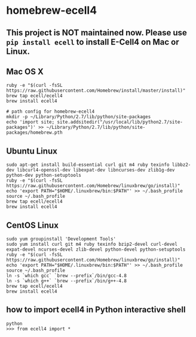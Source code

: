 homebrew-ecell4
===============

This project is NOT maintained now. Please use `pip install ecell` to install E-Cell4 on Mac or Linux.
------------------------------------------------------------------------------------------------------
## Mac OS X

```shell
ruby -e "$(curl -fsSL https://raw.githubusercontent.com/Homebrew/install/master/install)"
brew tap ecell/ecell4
brew install ecell4

# path config for homebrew-ecell4
mkdir -p ~/Library/Python/2.7/lib/python/site-packages
echo 'import site; site.addsitedir("/usr/local/lib/python2.7/site-packages")' >> ~/Library/Python/2.7/lib/python/site-packages/homebrew.pth
```

## Ubuntu Linux

```shell
sudo apt-get install build-essential curl git m4 ruby texinfo libbz2-dev libcurl4-openssl-dev libexpat-dev libncurses-dev zlib1g-dev python-dev python-setuptools
ruby -e "$(curl -fsSL https://raw.githubusercontent.com/Homebrew/linuxbrew/go/install)"
echo 'export PATH="$HOME/.linuxbrew/bin:$PATH"' >> ~/.bash_profile
source ~/.bash_profile
brew tap ecell/ecell4
brew install ecell4
```

## CentOS Linux

```shell
sudo yum groupinstall 'Development Tools'
sudo yum install curl git m4 ruby texinfo bzip2-devel curl-devel expat-devel ncurses-devel zlib-devel python-devel python-setuptools
ruby -e "$(curl -fsSL https://raw.githubusercontent.com/Homebrew/linuxbrew/go/install)"
echo 'export PATH="$HOME/.linuxbrew/bin:$PATH"' >> ~/.bash_profile
source ~/.bash_profile
ln -s `which gcc` `brew --prefix`/bin/gcc-4.8
ln -s `which g++` `brew --prefix`/bin/g++-4.8
brew tap ecell/ecell4
brew install ecell4
```

## how to import ecell4 in Python interactive shell

```
python
>>> from ecell4 import *
```
